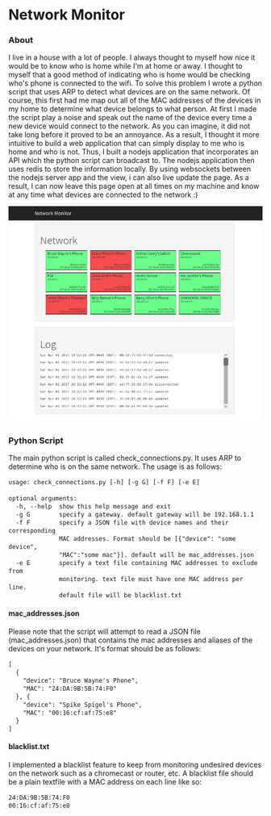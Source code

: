 

  Network Monitor
  ===============

  ### About

  I live in a house with a lot of people. I always thought to myself how nice it would be to know who is home while I'm at home or away. I thought to myself that a good method of indicating who is home would be checking who's phone is connected to the wifi. To solve this problem I wrote a python script that uses ARP to detect what devices are on the same network. Of course, this first had me map out all of the MAC addresses of the devices in my home to determine what device belongs to what person. At first I made the script play a noise and speak out the name of the device every time a new device would connect to the network. As you can imagine, it did not take long before it proved to be an annoyance. As a result, I thought it more intuitive to build a web application that can simply display to me who is home and who is not. Thus, I built a nodejs application that incorporates an API which the python script can broadcast to. The nodejs application then uses redis to store the information locally. By using websockets between the nodejs server app and the view, i can also live update the page. As a result, I can now leave this page open at all times on my machine and know at any time what devices are connected to the network :)

  ![](./resources/sample.png)
  ### Python Script

  The main python script is called check_connections.py. It uses ARP to determine who is on the same network. The usage is as follows:


    usage: check_connections.py [-h] [-g G] [-f F] [-e E]

    optional arguments:
      -h, --help  show this help message and exit
      -g G        specify a gateway. default gateway will be 192.168.1.1
      -f F        specify a JSON file with device names and their corresponding
                  MAC addresses. Format should be [{"device": "some device",
                  "MAC":"some mac"}]. default will be mac_addresses.json
      -e E        specify a text file containing MAC addresses to exclude from
                  monitoring. text file must have one MAC address per line.
                  default file will be blacklist.txt


  #### mac_addresses.json
  Please note that the script will attempt to read a JSON file (mac_addresses.json) that contains the mac addresses and aliases of the devices on your network. It's format should be as follows:


    [
      {
        "device": "Bruce Wayne's Phone",
        "MAC": "24:DA:9B:5B:74:F0"
      }, {
        "device": "Spike Spigel's Phone",
        "MAC": "00:16:cf:af:75:e8"
      }
    ]


  #### blacklist.txt
  I implemented a blacklist feature to keep from monitoring undesired devices on the network such as a chromecast or router, etc. A blacklist file should be a plain textfile with a MAC address on each line like so:


    24:DA:9B:5B:74:F0
    00:16:cf:af:75:e8
